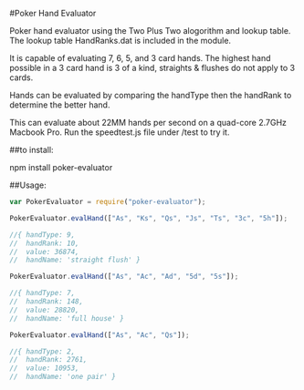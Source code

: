 #Poker Hand Evaluator

Poker hand evaluator using the Two Plus Two alogorithm and lookup table.
The lookup table HandRanks.dat is included in the module.

It is capable of evaluating 7, 6, 5, and 3 card hands.  The highest hand possible in a 3 card hand is 3 of a kind, straights & flushes do not apply to 3 cards.

Hands can be evaluated by comparing the handType then the handRank to determine the better hand.

This can evaluate about 22MM hands per second on a quad-core 2.7GHz Macbook Pro.  Run the speedtest.js file under /test to try it.

##to install:

npm install poker-evaluator

##Usage:

```js
var PokerEvaluator = require("poker-evaluator");

PokerEvaluator.evalHand(["As", "Ks", "Qs", "Js", "Ts", "3c", "5h"]);

//{ handType: 9,
//  handRank: 10,
//  value: 36874,
//  handName: 'straight flush' }

PokerEvaluator.evalHand(["As", "Ac", "Ad", "5d", "5s"]);

//{ handType: 7,
//  handRank: 148,
//  value: 28820,
//  handName: 'full house' }

PokerEvaluator.evalHand(["As", "Ac", "Qs"]);

//{ handType: 2,
//  handRank: 2761,
//  value: 10953,
//  handName: 'one pair' }

```
